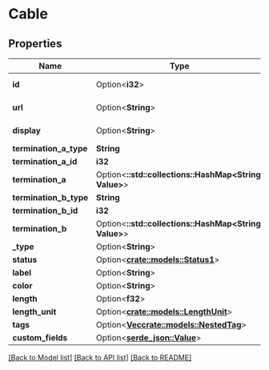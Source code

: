 # Cable

## Properties

Name | Type | Description | Notes
------------ | ------------- | ------------- | -------------
**id** | Option<**i32**> |  | [optional][readonly]
**url** | Option<**String**> |  | [optional][readonly]
**display** | Option<**String**> |  | [optional][readonly]
**termination_a_type** | **String** |  | 
**termination_a_id** | **i32** |  | 
**termination_a** | Option<**::std::collections::HashMap<String, Value>**> |  | [optional][readonly]
**termination_b_type** | **String** |  | 
**termination_b_id** | **i32** |  | 
**termination_b** | Option<**::std::collections::HashMap<String, Value>**> |  | [optional][readonly]
**_type** | Option<**String**> |  | [optional]
**status** | Option<[**crate::models::Status1**](Status_1.md)> |  | [optional]
**label** | Option<**String**> |  | [optional]
**color** | Option<**String**> |  | [optional]
**length** | Option<**f32**> |  | [optional]
**length_unit** | Option<[**crate::models::LengthUnit**](Length_unit.md)> |  | [optional]
**tags** | Option<[**Vec<crate::models::NestedTag>**](NestedTag.md)> |  | [optional]
**custom_fields** | Option<[**serde_json::Value**](.md)> |  | [optional]

[[Back to Model list]](../README.md#documentation-for-models) [[Back to API list]](../README.md#documentation-for-api-endpoints) [[Back to README]](../README.md)


